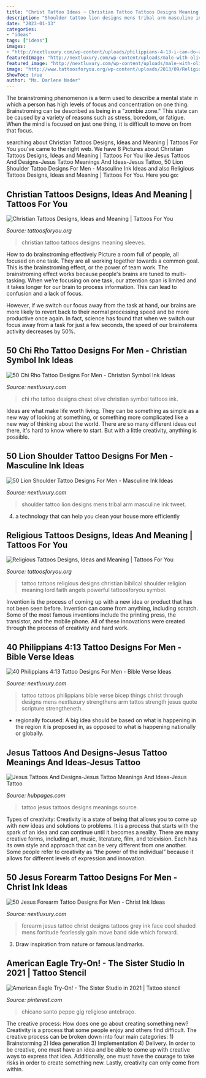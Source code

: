 ```yaml
---
title: "Christ Tattoo Ideas ~ Christian Tattoo Tattoos Designs Meaning Sleeves"
description: "Shoulder tattoo lion designs mens tribal arm masculine ink tweet"
date: "2023-01-13"
categories:
- "ideas"
tags: ["ideas"]
images:
- "http://nextluxury.com/wp-content/uploads/philippians-4-13-i-can-do-all-things-through-christ-which-strengtheneth-me-mens-bicep-tattoos.jpg"
featuredImage: "http://nextluxury.com/wp-content/uploads/male-with-olive-branch-shaded-chi-rho-upper-chest-tattoos.jpg"
featured_image: "http://nextluxury.com/wp-content/uploads/male-with-olive-branch-shaded-chi-rho-upper-chest-tattoos.jpg"
image: "http://www.tattoosforyou.org/wp-content/uploads/2013/09/Religious-Tattoo-Designs-For-Men-764x1024.jpg"
ShowToc: true
author: "Ms. Darlene Nader"
---
```



The brainstroming phenomenon is a term used to describe a mental state in which a person has high levels of focus and concentration on one thing. Brainstroming can be described as being in a "zombie zone." This state can be caused by a variety of reasons such as stress, boredom, or fatigue. When the mind is focused on just one thing, it is difficult to move on from that focus.

	

		
searching about Christian Tattoos Designs, Ideas and Meaning | Tattoos For You you've came to the right web. We have 8 Pictures about Christian Tattoos Designs, Ideas and Meaning | Tattoos For You like Jesus Tattoos And Designs-Jesus Tattoo Meanings And Ideas-Jesus Tattoo, 50 Lion Shoulder Tattoo Designs For Men - Masculine Ink Ideas and also Religious Tattoos Designs, Ideas and Meaning | Tattoos For You. Here you go:
		
    
## Christian Tattoos Designs, Ideas And Meaning | Tattoos For You

<img loading=lazy src="http://www.tattoosforyou.org/wp-content/uploads/2013/09/Christian-Tattoo-Sleeves-768x1024.jpg" onerror="this.onerror=null;this.src='https://tse4.mm.bing.net/th?id=OIP.W0FICjXB2UD2EKMl1EV-rgHaJ4&amp;pid=15.1';" alt="Christian Tattoos Designs, Ideas and Meaning | Tattoos For You">

_Source: tattoosforyou.org_

>christian tattoo tattoos designs meaning sleeves. 

	

How to do brainstroming effectively
Picture a room full of people, all focused on one task. They are all working together towards a common goal. This is the brainstroming effect, or the power of team work.
The brainstroming effect works because people's brains are tuned to multi-tasking. When we're focusing on one task, our attention span is limited and it takes longer for our brain to process information. This can lead to confusion and a lack of focus.

However, if we switch our focus away from the task at hand, our brains are more likely to revert back to their normal processing speed and be more productive once again. In fact, science has found that when we switch our focus away from a task for just a few seconds, the speed of our brainstems activity decreases by 50%.

    
## 50 Chi Rho Tattoo Designs For Men - Christian Symbol Ink Ideas

<img loading=lazy src="http://nextluxury.com/wp-content/uploads/male-with-olive-branch-shaded-chi-rho-upper-chest-tattoos.jpg" onerror="this.onerror=null;this.src='https://tse4.mm.bing.net/th?id=OIP.alVIoArJDVheyyG-1si3DgHaHa&amp;pid=15.1';" alt="50 Chi Rho Tattoo Designs For Men - Christian Symbol Ink Ideas">

_Source: nextluxury.com_

>chi rho tattoo designs chest olive christian symbol tattoos ink. 

	

Ideas are what make life worth living. They can be something as simple as a new way of looking at something, or something more complicated like a new way of thinking about the world. There are so many different ideas out there, it's hard to know where to start. But with a little creativity, anything is possible.

    
## 50 Lion Shoulder Tattoo Designs For Men - Masculine Ink Ideas

<img loading=lazy src="http://nextluxury.com/wp-content/uploads/mens-tribal-arm-and-shoulder-lion-tattoo.jpg" onerror="this.onerror=null;this.src='https://tse4.mm.bing.net/th?id=OIP.RrOZMgz6V5VsvkG3H51O_gAAAA&amp;pid=15.1';" alt="50 Lion Shoulder Tattoo Designs For Men - Masculine Ink Ideas">

_Source: nextluxury.com_

>shoulder tattoo lion designs mens tribal arm masculine ink tweet. 

	

4. a technology that can help you clean your house more efficiently

    
## Religious Tattoos Designs, Ideas And Meaning | Tattoos For You

<img loading=lazy src="http://www.tattoosforyou.org/wp-content/uploads/2013/09/Religious-Tattoo-Designs-For-Men-764x1024.jpg" onerror="this.onerror=null;this.src='https://tse2.mm.bing.net/th?id=OIP.xOn1c8wnxqDBKsMxuWXgvgHaJ7&amp;pid=15.1';" alt="Religious Tattoos Designs, Ideas and Meaning | Tattoos For You">

_Source: tattoosforyou.org_

>tattoo tattoos religious designs christian biblical shoulder religion meaning lord faith angels powerful tattoosforyou symbol. 

	

Invention is the process of coming up with a new idea or product that has not been seen before. Invention can come from anything, including scratch. Some of the most famous inventions include the printing press, the transistor, and the mobile phone. All of these innovations were created through the process of creativity and hard work.

    
## 40 Philippians 4:13 Tattoo Designs For Men - Bible Verse Ideas

<img loading=lazy src="http://nextluxury.com/wp-content/uploads/philippians-4-13-i-can-do-all-things-through-christ-which-strengtheneth-me-mens-bicep-tattoos.jpg" onerror="this.onerror=null;this.src='https://tse3.mm.bing.net/th?id=OIP.At8GWpCO6tWX3oP78SBuMQHaHa&amp;pid=15.1';" alt="40 Philippians 4:13 Tattoo Designs For Men - Bible Verse Ideas">

_Source: nextluxury.com_

>tattoo tattoos philippians bible verse bicep things christ through designs mens nextluxury strengthens arm tattos strength jesus quote scripture strengtheneth. 

	

- regionally focused: A big idea should be based on what is happening in the region it is proposed in, as opposed to what is happening nationally or globally.

    
## Jesus Tattoos And Designs-Jesus Tattoo Meanings And Ideas-Jesus Tattoo

<img loading=lazy src="https://usercontent2.hubstatic.com/6728729.jpg" onerror="this.onerror=null;this.src='https://tse3.mm.bing.net/th?id=OIP.IJuEy3wWoloQsLe7aliBBgHaJ4&amp;pid=15.1';" alt="Jesus Tattoos And Designs-Jesus Tattoo Meanings And Ideas-Jesus Tattoo">

_Source: hubpages.com_

>tattoo jesus tattoos designs meanings source. 

	

Types of creativity:
Creativity is a state of being that allows you to come up with new ideas and solutions to problems. It is a process that starts with the spark of an idea and can continue until it becomes a reality. There are many creative forms, including art, music, literature, film, and television. Each has its own style and approach that can be very different from one another. Some people refer to creativity as “the power of the individual” because it allows for different levels of expression and innovation.

    
## 50 Jesus Forearm Tattoo Designs For Men - Christ Ink Ideas

<img loading=lazy src="http://nextluxury.com/wp-content/uploads/cool-shaded-black-and-grey-jesus-forearm-tattoos-for-men.jpg" onerror="this.onerror=null;this.src='https://tse2.mm.bing.net/th?id=OIP.SXnios8CWdEqAAhutCTAqgHaHa&amp;pid=15.1';" alt="50 Jesus Forearm Tattoo Designs For Men - Christ Ink Ideas">

_Source: nextluxury.com_

>forearm jesus tattoo christ designs tattoos grey ink face cool shaded mens fortitude fearlessly gain move band side which forward. 

	

3. Draw inspiration from nature or famous landmarks.

    
## American Eagle Try-On! - The Sister Studio In 2021 | Tattoo Stencil

<img loading=lazy src="https://i.pinimg.com/736x/fb/4a/98/fb4a986774af1dcb9920af4383e7a892.jpg" onerror="this.onerror=null;this.src='https://tse1.mm.bing.net/th?id=OIP.UWR9JfqsyNcSYM_tdoelCgHaM7&amp;pid=15.1';" alt="American Eagle Try-On! - The Sister Studio in 2021 | Tattoo stencil">

_Source: pinterest.com_

>chicano santo peppe gig religioso antebraço. 

	

The creative process: How does one go about creating something new?
Creativity is a process that some people enjoy and others find difficult. The creative process can be broken down into four main categories: 1) Brainstorming 2) Idea generation 3) Implementation 4) Delivery. In order to be creative, one must have an idea and be able to come up with creative ways to express that idea. Additionally, one must have the courage to take risks in order to create something new. Lastly, creativity can only come from within.

